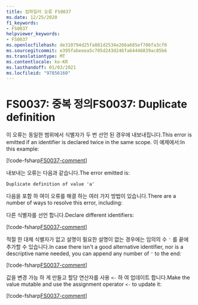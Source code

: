 ```yaml
---
title: 컴파일러 오류 FS0037
ms.date: 12/25/2020
f1_keywords:
- FS0037
helpviewer_keywords:
- FS0037
ms.openlocfilehash: de310794d25fa081d2534e266a685ef706fa3cf0
ms.sourcegitcommit: e395fabeeea5c705d243d246fa64446839ac85b6
ms.translationtype: MT
ms.contentlocale: ko-KR
ms.lasthandoff: 01/03/2021
ms.locfileid: "97856160"
---
```

# <a name="fs0037-duplicate-definition"></a><span data-ttu-id="7f455-102">FS0037: 중복 정의</span><span class="sxs-lookup"><span data-stu-id="7f455-102">FS0037: Duplicate definition</span></span>

<span data-ttu-id="7f455-103">이 오류는 동일한 범위에서 식별자가 두 번 선언 된 경우에 내보내집니다.</span><span class="sxs-lookup"><span data-stu-id="7f455-103">This error is emitted if an identifier is declared twice in the same scope.</span></span> <span data-ttu-id="7f455-104">이 예제에서:</span><span class="sxs-lookup"><span data-stu-id="7f455-104">In this example:</span></span>

[!code-fsharp[FS0037-comment](~/samples/snippets/fsharp/compiler-messages/fs0037.fsx#L2-L3)]

<span data-ttu-id="7f455-105">내보내는 오류는 다음과 같습니다.</span><span class="sxs-lookup"><span data-stu-id="7f455-105">The error emitted is:</span></span>

```text
Duplicate definition of value 'a'
```

<span data-ttu-id="7f455-106">다음을 포함 하 여이 오류를 해결 하는 여러 가지 방법이 있습니다.</span><span class="sxs-lookup"><span data-stu-id="7f455-106">There are a number of ways to resolve this error, including:</span></span>

<span data-ttu-id="7f455-107">다른 식별자를 선언 합니다.</span><span class="sxs-lookup"><span data-stu-id="7f455-107">Declare different identifiers:</span></span>

[!code-fsharp[FS0037-comment](~/samples/snippets/fsharp/compiler-messages/fs0037.fsx#L6-L7)]

<span data-ttu-id="7f455-108">적절 한 대체 식별자가 없고 설명이 필요한 설명이 없는 경우에는 임의의 수 `'` 를 끝에 추가할 수 있습니다.</span><span class="sxs-lookup"><span data-stu-id="7f455-108">In case there isn't a good alternative identifier, nor is a descriptive name needed, you can append any number of `'` to the end:</span></span>

[!code-fsharp[FS0037-comment](~/samples/snippets/fsharp/compiler-messages/fs0037.fsx#L10-L12)]

<span data-ttu-id="7f455-109">값을 변경 가능 하 게 만들고 할당 연산자를 사용 `<-` 하 여 업데이트 합니다.</span><span class="sxs-lookup"><span data-stu-id="7f455-109">Make the value mutable and use the assignment operator `<-` to update it:</span></span>

[!code-fsharp[FS0037-comment](~/samples/snippets/fsharp/compiler-messages/fs0037.fsx#L15-L16)]

